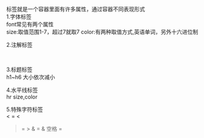 <title>对于html掌握</title>
标签就是一个容器里面有许多属性，通过容器不同表现形式 <br/>
1.字体标签 <br/>
font常见有两个属性 <br/>
size:取值范围1-7，超过7就取7
color:有两种取值方式,英语单词，另外十六进位制

2.注解标签<br/>
<!-- dafdsafdasfds--><br/>

3.标题标签 <br/>
h1~h6 大小依次减小 </br>

4.水平线标签 <br/>
hr size,color

5.特殊字符标签<br/>
< = &lt;
> = &gt;
& = &amp;
空格 = &nbsp;